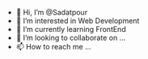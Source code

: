 - 👋 Hi, I’m @Sadatpour
- 👀 I’m interested in Web Development
- 🌱 I’m currently learning FrontEnd
- 💞️ I’m looking to collaborate on ...
- 📫 How to reach me ...

<!---
Sadatpour/Sadatpour is a ✨ special ✨ repository because its `README.md` (this file) appears on your GitHub profile.
You can click the Preview link to take a look at your changes.
--->
